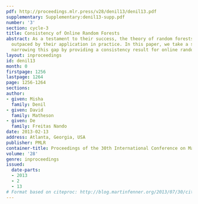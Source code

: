 ```yaml
---
pdf: http://proceedings.mlr.press/v28/denil13/denil13.pdf
supplementary: Supplementary:denil13-supp.pdf
number: '3'
section: cycle-3
title: Consistency of Online Random Forests
abstract: As a testament to their success, the theory of random forests has long been
  outpaced by their application in practice. In this paper, we take a step towards
  narrowing this gap by providing a consistency result for online random forests.
layout: inproceedings
id: denil13
month: 0
firstpage: 1256
lastpage: 1264
page: 1256-1264
sections: 
author:
- given: Misha
  family: Denil
- given: David
  family: Matheson
- given: De
  family: Freitas Nando
date: 2013-02-13
address: Atlanta, Georgia, USA
publisher: PMLR
container-title: Proceedings of the 30th International Conference on Machine Learning
volume: '28'
genre: inproceedings
issued:
  date-parts:
  - 2013
  - 2
  - 13
# Format based on citeproc: http://blog.martinfenner.org/2013/07/30/citeproc-yaml-for-bibliographies/
---
```

